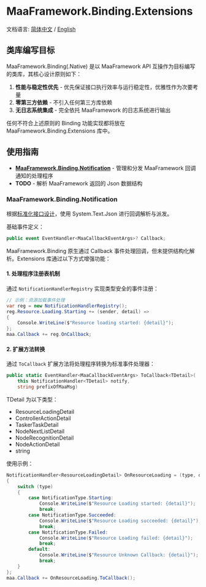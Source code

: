 # MaaFramework.Binding.Extensions

文档语言: [简体中文](README.zh_cn.md) / [English](README.md)

## 类库编写目标

MaaFramework.Binding(.Native) 是以 MaaFramework API 互操作为目标编写的类库，其核心设计原则如下：

1. **性能与稳定性优先** - 优先保证接口执行效率与运行稳定性，优雅性作为次要考量
2. **零第三方依赖** - 不引入任何第三方库依赖
3. **无日志系统集成** - 完全依托 MaaFramework 的日志系统进行输出

任何不符合上述原则的 Binding 功能实现都将放在 MaaFramework.Binding.Extensions 库中。

## 使用指南

- **[MaaFramework.Binding.Notification](#MaaFrameworkBindingNotification)** - 管理和分发 MaaFramework 回调通知的处理程序
- **TODO** - 解析 MaaFramework 返回的 Json 数据结构

### MaaFramework.Binding.Notification

根据[标准化接口设计](https://github.com/MaaXYZ/MaaFramework/blob/main/docs/zh_cn/4.2-标准化接口设计.md)，使用 System.Text.Json 进行回调解析与派发。

基础事件定义：
```csharp
public event EventHandler<MaaCallbackEventArgs>? Callback;
```

MaaFramework.Binding 原生通过 Callback 事件处理回调，但未提供结构化解析。Extensions 库通过以下方式增强功能：

#### 1. 处理程序注册表机制

通过 `NotificationHandlerRegistry` 实现类型安全的事件注册：

```csharp
// 示例：资源加载事件处理
var reg = new NotificationHandlerRegistry();
reg.Resource.Loading.Starting += (sender, detail) => 
{
    Console.WriteLine($"Resource loading started: {detail}");
};
maa.Callback += reg.OnCallback;
```

#### 2. 扩展方法转换

通过 `ToCallback` 扩展方法将处理程序转换为标准事件处理器：

```csharp
public static EventHandler<MaaCallbackEventArgs> ToCallback<TDetail>(
    this NotificationHandler<TDetail> notify, 
    string prefixOfMaaMsg)
```

TDetail 为以下类型：
- ResourceLoadingDetail
- ControllerActionDetail
- TaskerTaskDetail
- NodeNextListDetail
- NodeRecognitionDetail
- NodeActionDetail
- string

使用示例：
```csharp
NotificationHandler<ResourceLoadingDetail> OnResourceLoading = (type, detail) =>
{
    switch (type)
    {
        case NotificationType.Starting:
            Console.WriteLine($"Resource Loading started: {detail}");
            break;
        case NotificationType.Succeeded:
            Console.WriteLine($"Resource Loading succeeded: {detail}");
            break;
        case NotificationType.Failed:
            Console.WriteLine($"Resource Loading failed: {detail}");
            break;
        default:
            Console.WriteLine($"Resource Unknown Callback: {detail}");
            break;
    }
};
maa.Callback += OnResourceLoading.ToCallback();
```
